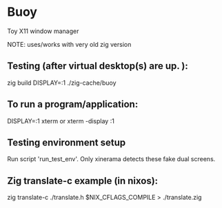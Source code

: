 # Buoy
Toy X11 window manager

NOTE: uses/works with very old zig version

## Testing (after virtual desktop(s) are up. ):
zig build
DISPLAY=:1 ./zig-cache/buoy

## To run a program/application:
DISPLAY=:1 xterm
or
xterm -display :1

## Testing environment setup
Run script 'run_test_env'. Only xinerama detects these fake dual screens.

## Zig translate-c example (in nixos):
zig translate-c ./translate.h $NIX_CFLAGS_COMPILE > ./translate.zig

